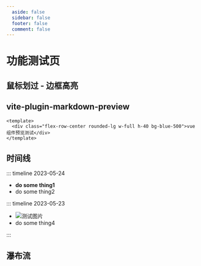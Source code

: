 ```yaml
---
  aside: false
  sidebar: false
  footer: false
  comment: false
---
```


# 功能测试页

## 鼠标划过 - 边框高亮

<BorderHover />

## vite-plugin-markdown-preview

```vue preview
<template>
  <div class="flex-row-center rounded-lg w-full h-40 bg-blue-500">vue 组件预览测试</div>
</template>
```

## 时间线

::: timeline 2023-05-24

- **do some thing1**
- do some thing2

::: timeline 2023-05-23

- ![测试图片](https://zx-picture-bed.oss-cn-beijing.aliyuncs.com/images/CodeSnap.png)
- do some thing4

:::

## 瀑布流

<!-- 参考：https://github.com/heikaimu/vue3-waterfall-plugin/tree/master -->
<WaterFallFlow />
